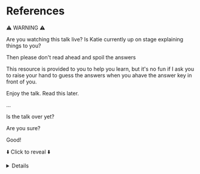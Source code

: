 # References

⚠️  WARNING ⚠️

Are you watching this talk live? Is Katie currently up on stage explaining things to you?

Then please don't read ahead and spoil the answers

This resource is provided to you to help you learn, but it's no fun if I ask you to raise your hand to guess the answers when you ahave the answer key in front of you. 

Enjoy the talk. Read this later. 


...


Is the talk over yet?

Are you sure?

Good!

⬇️  Click to reveal ⬇️

<details>

## JavaScript

### Implicit Type Coercion

```
> 4 - "2"
2
```

https://www.safaribooksonline.com/library/view/you-dont-know/9781491905159/ch04.html#implicitly-strings----numbers

> The `-` operator is defined only for numeric subtraction, so [4 - "2"] forces ["2"]'2 value to be coerced to a number

```
> 4 + "2"
42
```

https://www.safaribooksonline.com/library/view/you-dont-know/9781491905159/ch04.html#implicitly-strings----numbers

> According to the ES5 spec, section 11.6.1, the + algorithm (when an object
> value is an operand) will concatenate if either operand is either already a
> string ...


```
> 1 == "1"
True
```

https://www.safaribooksonline.com/library/view/you-dont-know/9781491905159/ch04.html#loose-equals-vs-strict-equals

> == allows coercion in the equality comparison and === disallows coercion.


http://2ality.com/2012/01/object-plus-object.html

https://www.ecma-international.org/ecma-262/#sec-addition-operator-plus

## Interlude: Ducks

https://www.destroyallsoftware.com/talks/wat

## Ruby

https://ruby-doc.org/core-2.5.0/doc/syntax/precedence_rdoc.html

https://whatthefuckruby.tumblr.com/post/70164947137/irb-not-true-false-true-irb-not-true

## Python

Amy Hanlon "Investigating Python Wats", PyCon US 2015

https://www.youtube.com/watch?v=sH4XF6pKKmk

## Haskell

http://adamesterline.com/haskell/2015/01/03/Fibonacci-in-Haskell

## Bash

https://ryanstutorials.net/bash-scripting-tutorial/bash-arithmetic.php

## Elixir

http://www.cursingthedarkness.com/2015/10/the-definitive-all-dancing-all-complete.html


## Go

(removed for time, but interesting)

https://twitter.com/pasiphae_goals/status/923821863222079488

https://twitter.com/rozaliev/status/923919964720988166

https://golang.org/ref/spec#Operators

> The one exception to this rule is that if the dividend x is the most negative
value for the int type of x, the quotient q = x / -1 is equal to x (and r = 0)
due to two's-complement integer overflow

https://golang.org/ref/spec#Integer_overflow

### Scala

Default functionality 


### Python

[Source](www.youtube.com/watch?v=sH4XF6pKKmk)

### Java

[Source](http://stackoverflow.com/a/2001861/124019)

### Perl

Source: original research. [Explanation](http://stackoverflow.com/a/14046720/124019)

### PHP

[Source](http://phpsadness.com/sad/30)

http://php.net/manual/en/language.operators.comparison.php#language.operators.comparison.ternary

### Powershell

Source: original research. [Documentation](http://fuckpowershell.tumblr.com/post/31777924330/fuck-using-standard-operands)


## Images

'wat' duck, [wat](https://www.destroyallsoftware.com/talks/wat), Gary Bernhardt

'wat' duck, Sydney, [hofman](https://imgur.com/gallery/gqilq)

https://www.florentijnhofman.nl/


# Further Reading

[Contempt Culture](https://blog.aurynn.com/2015/12/16-contempt-culture), auyrnn shaw

[Why I love Legacy DevOps](https://recompilermag.com/issues/issue-4/why-i-love-legacy-devops/), Katie McLaughlin, [The Recompiler, Issue 4](https://recompilermag.com/issues/issue-4/)


</details>
